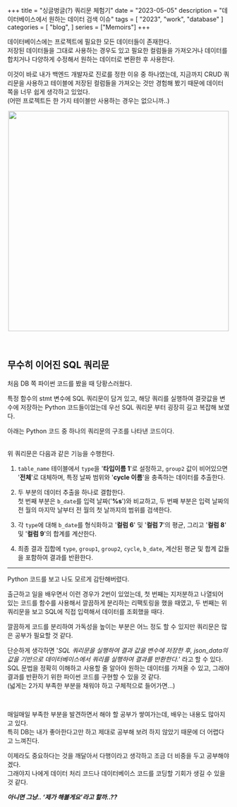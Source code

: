 +++
title = "싱글벙글(?) 쿼리문 체험기"
date = "2023-05-05"
description = "데이터베이스에서 원하는 데이터 검색 이슈"
tags = [
    "2023",
    "work",
    "database"
]
categories = [
    "blog",
]
series = ["Memoirs"]
+++

데이터베이스에는 프로젝트에 필요한 모든 데이터들이 존재한다. <br> 저장된 데이터들을 그대로 사용하는 경우도 있고 필요한 컬럼들을 가져오거나 데이터를 합치거나 다양하게 수정해서 원하는 데이터로 변환한 후 사용한다.

이것이 바로 내가 백엔드 개발자로 진로를 정한 이유 중 하나였는데, 지금까지 CRUD 쿼리문을 사용하고 테이블에 저장된 컬럼들을 가져오는 것만 경험해 봤기 때문에 데이터 쪽을 너무 쉽게 생각하고 있었다. <br> (어떤 프로젝트든 한 가지 테이블만 사용하는 경우는 없으니까..)

<p align="center"><img src="https://github.com/kmseunh/blog/assets/105186724/56645e45-defc-4b60-87ca-24f866c9d4a1" width="500"></p>

<!--more-->

<br>

## 무수히 이어진 SQL 쿼리문

처음 DB 쪽 파이썬 코드를 봤을 때 당황스러웠다.

특정 함수의 stmt 변수에 SQL 쿼리문이 담겨 있고, 해당 쿼리를 실행하여 결괏값을 변수에 저장하는 Python 코드들이었는데 우선 SQL 쿼리문 부터 굉장히 길고 복잡해 보였다.

아래는 Python 코드 중 하나의 쿼리문의 구조를 나타낸 코드이다.

<script src="https://gist.github.com/kmseunh/3ec5eeabc8706d354ba0f59eed57714a.js"></script>

<br>
위 쿼리문은 다음과 같은 기능을 수행한다.

1. `table_name` 테이블에서 `type`을 '**타입이름 1**'로 설정하고, `group2` 값이 비어있으면 '**전체**'로 대체하며, 특정 날짜 범위와 '**cycle 이름**'을 충족하는 데이터를 추출한다.

2. 두 부분의 데이터 추출을 하나로 결합한다. <br> 첫 번째 부분은 `b_date`를 입력 날짜('**%s**')와 비교하고, 두 번째 부분은 입력 날짜의 전 월의 마지막 날부터 전 월의 첫 날까지의 범위를 검색한다.

3. 각 `type`에 대해 `b_date`를 형식화하고 '**컬럼 6**' 및 '**컬럼 7**'의 평균, 그리고 '**컬럼 8**' 및 '**컬럼 9**'의 합계를 계산한다.

4. 최종 결과 집합에 `type`, `group1`, `group2`, `cycle`, `b_date`, 계산된 평균 및 합계 값들을 포함하여 결과를 반환한다.

<hr>

Python 코드를 보고 나도 모르게 감탄해버렸다.

출근하고 일을 배우면서 이런 경우가 2번이 있었는데,
첫 번째는 지저분하고 나열되어 있는 코드를 함수를 사용해서 깔끔하게 분리하는 리팩토링을 했을 때였고,
두 번째는 위 쿼리문을 보고 SQL에 직접 입력해서 데이터를 조회했을 때다.

깔끔하게 코드를 분리하여 가독성을 높이는 부분은 어느 정도 할 수 있지만 쿼리문은 많은 공부가 필요할 것 같다.

단순하게 생각하면 '_SQL 쿼리문을 실행하여 결과 값을 변수에 저장한 후, json_data의 값을 기반으로 데이터베이스에서 쿼리를 실행하여 결과를 반환한다._’ 라고 할 수 있다. <br> SQL 문법을 정확히 이해하고 사용할 줄 알아야 원하는 데이터를 가져올 수 있고, 그래야 결과를 반환하기 위한 파이썬 코드를 구현할 수 있을 것 같다. <br> (넓게는 2가지 부족한 부분을 채워야 하고 구체적으로 들어가면…)

<br>

매일매일 부족한 부분을 발견하면서 해야 할 공부가 쌓여가는데, 배우는 내용도 많아지고 있다. <br> 특히 DB는 내가 좋아한다고만 하고 제대로 공부해 보려 하지 않았기 때문에 더 어렵다고 느껴진다.

이제라도 중요하다는 것을 깨달아서 다행이라고 생각하고 조금 더 비중을 두고 공부해야겠다. <br> 그래야지 나에게 데이터 처리 코드나 데이터베이스 코드를 코딩할 기회가 생길 수 있을 것 같다.

**_아니면 그냥.. ‘제가 해볼게요’라고 할까..??_**
